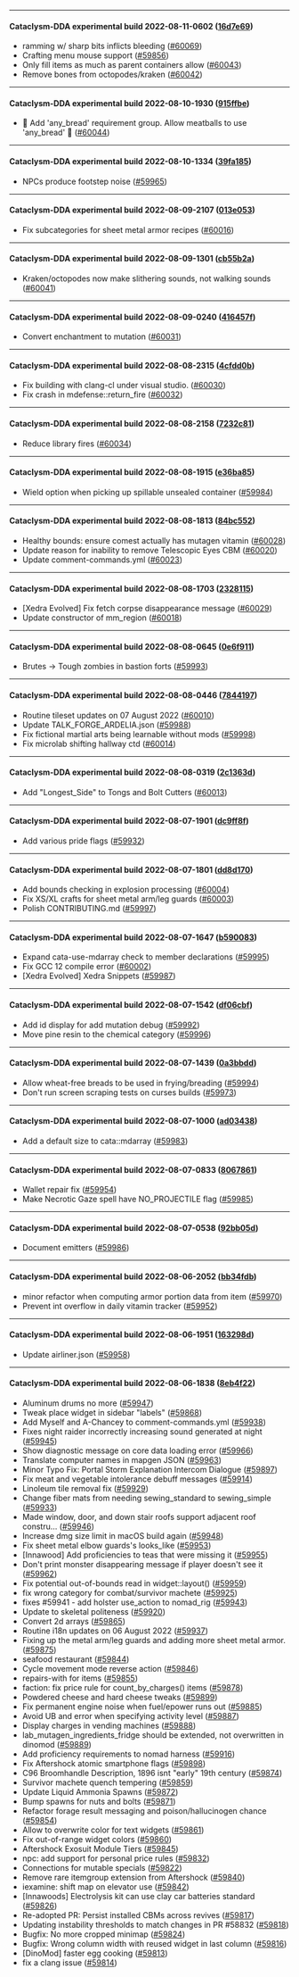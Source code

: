 
---

#### Cataclysm-DDA experimental build 2022-08-11-0602 ([16d7e69](https://github.com/CleverRaven/Cataclysm-DDA/releases/tag/cdda-experimental-2022-08-11-0602))

* ramming w/ sharp bits inflicts bleeding ([#60069](https://github.com/CleverRaven/Cataclysm-DDA/pull/60069))
* Crafting menu mouse support ([#59856](https://github.com/CleverRaven/Cataclysm-DDA/pull/59856))
* Only fill items as much as parent containers allow ([#60043](https://github.com/CleverRaven/Cataclysm-DDA/pull/60043))
* Remove bones from octopodes/kraken ([#60042](https://github.com/CleverRaven/Cataclysm-DDA/pull/60042))

---

#### Cataclysm-DDA experimental build 2022-08-10-1930 ([915ffbe](https://github.com/CleverRaven/Cataclysm-DDA/releases/tag/cdda-experimental-2022-08-10-1930))

* 🍞 Add 'any_bread' requirement group. Allow meatballs to use 'any_bread' 🧆 ([#60044](https://github.com/CleverRaven/Cataclysm-DDA/pull/60044))

---

#### Cataclysm-DDA experimental build 2022-08-10-1334 ([39fa185](https://github.com/CleverRaven/Cataclysm-DDA/releases/tag/cdda-experimental-2022-08-10-1334))

* NPCs produce footstep noise ([#59965](https://github.com/CleverRaven/Cataclysm-DDA/pull/59965))

---

#### Cataclysm-DDA experimental build 2022-08-09-2107 ([013e053](https://github.com/CleverRaven/Cataclysm-DDA/releases/tag/cdda-experimental-2022-08-09-2107))

* Fix subcategories for sheet metal armor recipes ([#60016](https://github.com/CleverRaven/Cataclysm-DDA/pull/60016))

---

#### Cataclysm-DDA experimental build 2022-08-09-1301 ([cb55b2a](https://github.com/CleverRaven/Cataclysm-DDA/releases/tag/cdda-experimental-2022-08-09-1301))

* Kraken/octopodes now make slithering sounds, not walking sounds ([#60041](https://github.com/CleverRaven/Cataclysm-DDA/pull/60041))

---

#### Cataclysm-DDA experimental build 2022-08-09-0240 ([416457f](https://github.com/CleverRaven/Cataclysm-DDA/releases/tag/cdda-experimental-2022-08-09-0240))

* Convert enchantment to mutation ([#60031](https://github.com/CleverRaven/Cataclysm-DDA/pull/60031))

---

#### Cataclysm-DDA experimental build 2022-08-08-2315 ([4cfdd0b](https://github.com/CleverRaven/Cataclysm-DDA/releases/tag/cdda-experimental-2022-08-08-2315))

* Fix building with clang-cl under visual studio. ([#60030](https://github.com/CleverRaven/Cataclysm-DDA/pull/60030))
* Fix crash in mdefense::return_fire ([#60032](https://github.com/CleverRaven/Cataclysm-DDA/pull/60032))

---

#### Cataclysm-DDA experimental build 2022-08-08-2158 ([7232c81](https://github.com/CleverRaven/Cataclysm-DDA/releases/tag/cdda-experimental-2022-08-08-2158))

* Reduce library fires ([#60034](https://github.com/CleverRaven/Cataclysm-DDA/pull/60034))

---

#### Cataclysm-DDA experimental build 2022-08-08-1915 ([e36ba85](https://github.com/CleverRaven/Cataclysm-DDA/releases/tag/cdda-experimental-2022-08-08-1915))

* Wield option when picking up spillable unsealed container ([#59984](https://github.com/CleverRaven/Cataclysm-DDA/pull/59984))

---

#### Cataclysm-DDA experimental build 2022-08-08-1813 ([84bc552](https://github.com/CleverRaven/Cataclysm-DDA/releases/tag/cdda-experimental-2022-08-08-1813))

* Healthy bounds: ensure comest actually has mutagen vitamin ([#60028](https://github.com/CleverRaven/Cataclysm-DDA/pull/60028))
* Update reason for inability to remove Telescopic Eyes CBM ([#60020](https://github.com/CleverRaven/Cataclysm-DDA/pull/60020))
* Update comment-commands.yml ([#60023](https://github.com/CleverRaven/Cataclysm-DDA/pull/60023))

---

#### Cataclysm-DDA experimental build 2022-08-08-1703 ([2328115](https://github.com/CleverRaven/Cataclysm-DDA/releases/tag/cdda-experimental-2022-08-08-1703))

* [Xedra Evolved] Fix fetch corpse disappearance message ([#60029](https://github.com/CleverRaven/Cataclysm-DDA/pull/60029))
* Update constructor of mm_region ([#60018](https://github.com/CleverRaven/Cataclysm-DDA/pull/60018))

---

#### Cataclysm-DDA experimental build 2022-08-08-0645 ([0e6f911](https://github.com/CleverRaven/Cataclysm-DDA/releases/tag/cdda-experimental-2022-08-08-0645))

* Brutes -> Tough zombies in bastion forts ([#59993](https://github.com/CleverRaven/Cataclysm-DDA/pull/59993))

---

#### Cataclysm-DDA experimental build 2022-08-08-0446 ([7844197](https://github.com/CleverRaven/Cataclysm-DDA/releases/tag/cdda-experimental-2022-08-08-0446))

* Routine tileset updates on 07 August 2022 ([#60010](https://github.com/CleverRaven/Cataclysm-DDA/pull/60010))
* Update TALK_FORGE_ARDELIA.json ([#59988](https://github.com/CleverRaven/Cataclysm-DDA/pull/59988))
* Fix fictional martial arts being learnable without mods ([#59998](https://github.com/CleverRaven/Cataclysm-DDA/pull/59998))
* Fix microlab shifting hallway ctd ([#60014](https://github.com/CleverRaven/Cataclysm-DDA/pull/60014))

---

#### Cataclysm-DDA experimental build 2022-08-08-0319 ([2c1363d](https://github.com/CleverRaven/Cataclysm-DDA/releases/tag/cdda-experimental-2022-08-08-0319))

* Add "Longest_Side" to Tongs and Bolt Cutters ([#60013](https://github.com/CleverRaven/Cataclysm-DDA/pull/60013))

---

#### Cataclysm-DDA experimental build 2022-08-07-1901 ([dc9ff8f](https://github.com/CleverRaven/Cataclysm-DDA/releases/tag/cdda-experimental-2022-08-07-1901))

* Add various pride flags ([#59932](https://github.com/CleverRaven/Cataclysm-DDA/pull/59932))

---

#### Cataclysm-DDA experimental build 2022-08-07-1801 ([dd8d170](https://github.com/CleverRaven/Cataclysm-DDA/releases/tag/cdda-experimental-2022-08-07-1801))

* Add bounds checking in explosion processing ([#60004](https://github.com/CleverRaven/Cataclysm-DDA/pull/60004))
* Fix XS/XL crafts for sheet metal arm/leg guards ([#60003](https://github.com/CleverRaven/Cataclysm-DDA/pull/60003))
* Polish CONTRIBUTING.md ([#59997](https://github.com/CleverRaven/Cataclysm-DDA/pull/59997))

---

#### Cataclysm-DDA experimental build 2022-08-07-1647 ([b590083](https://github.com/CleverRaven/Cataclysm-DDA/releases/tag/cdda-experimental-2022-08-07-1647))

* Expand cata-use-mdarray check to member declarations ([#59995](https://github.com/CleverRaven/Cataclysm-DDA/pull/59995))
* Fix GCC 12 compile error ([#60002](https://github.com/CleverRaven/Cataclysm-DDA/pull/60002))
* [Xedra Evolved] Xedra Snippets ([#59987](https://github.com/CleverRaven/Cataclysm-DDA/pull/59987))

---

#### Cataclysm-DDA experimental build 2022-08-07-1542 ([df06cbf](https://github.com/CleverRaven/Cataclysm-DDA/releases/tag/cdda-experimental-2022-08-07-1542))

* Add id display for add mutation debug ([#59992](https://github.com/CleverRaven/Cataclysm-DDA/pull/59992))
* Move pine resin to the chemical category ([#59996](https://github.com/CleverRaven/Cataclysm-DDA/pull/59996))

---

#### Cataclysm-DDA experimental build 2022-08-07-1439 ([0a3bbdd](https://github.com/CleverRaven/Cataclysm-DDA/releases/tag/cdda-experimental-2022-08-07-1439))

* Allow wheat-free breads to be used in frying/breading ([#59994](https://github.com/CleverRaven/Cataclysm-DDA/pull/59994))
* Don't run screen scraping tests on curses builds ([#59973](https://github.com/CleverRaven/Cataclysm-DDA/pull/59973))

---

#### Cataclysm-DDA experimental build 2022-08-07-1000 ([ad03438](https://github.com/CleverRaven/Cataclysm-DDA/releases/tag/cdda-experimental-2022-08-07-1000))

* Add a default size to cata::mdarray ([#59983](https://github.com/CleverRaven/Cataclysm-DDA/pull/59983))

---

#### Cataclysm-DDA experimental build 2022-08-07-0833 ([8067861](https://github.com/CleverRaven/Cataclysm-DDA/releases/tag/cdda-experimental-2022-08-07-0833))

* Wallet repair fix ([#59954](https://github.com/CleverRaven/Cataclysm-DDA/pull/59954))
* Make Necrotic Gaze spell have NO_PROJECTILE flag ([#59985](https://github.com/CleverRaven/Cataclysm-DDA/pull/59985))

---

#### Cataclysm-DDA experimental build 2022-08-07-0538 ([92bb05d](https://github.com/CleverRaven/Cataclysm-DDA/releases/tag/cdda-experimental-2022-08-07-0538))

* Document emitters ([#59986](https://github.com/CleverRaven/Cataclysm-DDA/pull/59986))

---

#### Cataclysm-DDA experimental build 2022-08-06-2052 ([bb34fdb](https://github.com/CleverRaven/Cataclysm-DDA/releases/tag/cdda-experimental-2022-08-06-2052))

* minor refactor when computing armor portion data from item ([#59970](https://github.com/CleverRaven/Cataclysm-DDA/pull/59970))
* Prevent int overflow in daily vitamin tracker ([#59952](https://github.com/CleverRaven/Cataclysm-DDA/pull/59952))

---

#### Cataclysm-DDA experimental build 2022-08-06-1951 ([163298d](https://github.com/CleverRaven/Cataclysm-DDA/releases/tag/cdda-experimental-2022-08-06-1951))

* Update airliner.json ([#59958](https://github.com/CleverRaven/Cataclysm-DDA/pull/59958))

---

#### Cataclysm-DDA experimental build 2022-08-06-1838 ([8eb4f22](https://github.com/CleverRaven/Cataclysm-DDA/releases/tag/cdda-experimental-2022-08-06-1838))

* Aluminum drums no more ([#59947](https://github.com/CleverRaven/Cataclysm-DDA/pull/59947))
* Tweak place widget in sidebar "labels" ([#59868](https://github.com/CleverRaven/Cataclysm-DDA/pull/59868))
* Add Myself and A-Chancey to comment-commands.yml ([#59938](https://github.com/CleverRaven/Cataclysm-DDA/pull/59938))
* Fixes night raider incorrectly increasing sound generated at night ([#59945](https://github.com/CleverRaven/Cataclysm-DDA/pull/59945))
* Show diagnostic message on core data loading error ([#59966](https://github.com/CleverRaven/Cataclysm-DDA/pull/59966))
* Translate computer names in mapgen JSON ([#59963](https://github.com/CleverRaven/Cataclysm-DDA/pull/59963))
* Minor Typo Fix: Portal Storm Explanation Intercom Dialogue ([#59897](https://github.com/CleverRaven/Cataclysm-DDA/pull/59897))
* Fix meat and vegetable intolerance debuff messages ([#59914](https://github.com/CleverRaven/Cataclysm-DDA/pull/59914))
* Linoleum tile removal fix ([#59929](https://github.com/CleverRaven/Cataclysm-DDA/pull/59929))
* Change fiber mats from needing sewing_standard to sewing_simple ([#59933](https://github.com/CleverRaven/Cataclysm-DDA/pull/59933))
* Made window, door, and down stair roofs support adjacent roof constru… ([#59946](https://github.com/CleverRaven/Cataclysm-DDA/pull/59946))
* Increase dmg size limit in macOS build again ([#59948](https://github.com/CleverRaven/Cataclysm-DDA/pull/59948))
* Fix sheet metal elbow guards's looks_like ([#59953](https://github.com/CleverRaven/Cataclysm-DDA/pull/59953))
* [Innawood] Add proficiencies to teas that were missing it ([#59955](https://github.com/CleverRaven/Cataclysm-DDA/pull/59955))
* Don't print monster disappearing message if player doesn't see it ([#59962](https://github.com/CleverRaven/Cataclysm-DDA/pull/59962))
* Fix potential out-of-bounds read in widget::layout() ([#59959](https://github.com/CleverRaven/Cataclysm-DDA/pull/59959))
* fix wrong category for combat/survivor machete ([#59925](https://github.com/CleverRaven/Cataclysm-DDA/pull/59925))
* fixes #59941 - add holster use_action to nomad_rig ([#59943](https://github.com/CleverRaven/Cataclysm-DDA/pull/59943))
* Update to skeletal politeness ([#59920](https://github.com/CleverRaven/Cataclysm-DDA/pull/59920))
* Convert 2d arrays ([#59865](https://github.com/CleverRaven/Cataclysm-DDA/pull/59865))
* Routine i18n updates on 06 August 2022 ([#59937](https://github.com/CleverRaven/Cataclysm-DDA/pull/59937))
* Fixing up the metal arm/leg guards and adding more sheet metal armor. ([#59875](https://github.com/CleverRaven/Cataclysm-DDA/pull/59875))
* seafood restaurant ([#59844](https://github.com/CleverRaven/Cataclysm-DDA/pull/59844))
* Cycle movement mode reverse action ([#59846](https://github.com/CleverRaven/Cataclysm-DDA/pull/59846))
* repairs-with for items ([#59855](https://github.com/CleverRaven/Cataclysm-DDA/pull/59855))
* faction: fix price rule for count_by_charges() items ([#59878](https://github.com/CleverRaven/Cataclysm-DDA/pull/59878))
* Powdered cheese and hard cheese tweaks ([#59899](https://github.com/CleverRaven/Cataclysm-DDA/pull/59899))
* Fix permanent engine noise when fuel/epower runs out ([#59885](https://github.com/CleverRaven/Cataclysm-DDA/pull/59885))
* Avoid UB and error when specifying activity level ([#59887](https://github.com/CleverRaven/Cataclysm-DDA/pull/59887))
* Display charges in vending machines ([#59888](https://github.com/CleverRaven/Cataclysm-DDA/pull/59888))
* lab_mutagen_ingredients_fridge should be extended, not overwritten in dinomod ([#59889](https://github.com/CleverRaven/Cataclysm-DDA/pull/59889))
* Add proficiency requirements to nomad harness ([#59916](https://github.com/CleverRaven/Cataclysm-DDA/pull/59916))
* Fix Aftershock atomic smartphone flags ([#59898](https://github.com/CleverRaven/Cataclysm-DDA/pull/59898))
*  C96 Broomhandle Description, 1896 isnt "early" 19th century ([#59874](https://github.com/CleverRaven/Cataclysm-DDA/pull/59874))
* Survivor machete quench tempering ([#59859](https://github.com/CleverRaven/Cataclysm-DDA/pull/59859))
* Update Liquid Ammonia Spawns ([#59872](https://github.com/CleverRaven/Cataclysm-DDA/pull/59872))
* Bump spawns for nuts and bolts ([#59871](https://github.com/CleverRaven/Cataclysm-DDA/pull/59871))
* Refactor forage result messaging and poison/hallucinogen chance ([#59854](https://github.com/CleverRaven/Cataclysm-DDA/pull/59854))
* Allow to overwrite color for text widgets ([#59861](https://github.com/CleverRaven/Cataclysm-DDA/pull/59861))
* Fix out-of-range widget colors ([#59860](https://github.com/CleverRaven/Cataclysm-DDA/pull/59860))
* Aftershock Exosuit Module Tiers ([#59845](https://github.com/CleverRaven/Cataclysm-DDA/pull/59845))
* npc: add support for personal price rules ([#59832](https://github.com/CleverRaven/Cataclysm-DDA/pull/59832))
* Connections for mutable specials ([#59822](https://github.com/CleverRaven/Cataclysm-DDA/pull/59822))
* Remove rare itemgroup extension from Aftershock ([#59840](https://github.com/CleverRaven/Cataclysm-DDA/pull/59840))
* iexamine: shift map on elevator use ([#59842](https://github.com/CleverRaven/Cataclysm-DDA/pull/59842))
* [Innawoods] Electrolysis kit can use clay car batteries standard ([#59826](https://github.com/CleverRaven/Cataclysm-DDA/pull/59826))
* Re-adopted PR: Persist installed CBMs across revives ([#59817](https://github.com/CleverRaven/Cataclysm-DDA/pull/59817))
* Updating instability thresholds to match changes in PR #58832 ([#59818](https://github.com/CleverRaven/Cataclysm-DDA/pull/59818))
* Bugfix: No more cropped minimap ([#59824](https://github.com/CleverRaven/Cataclysm-DDA/pull/59824))
* Bugfix: Wrong column width with reused widget in last column ([#59816](https://github.com/CleverRaven/Cataclysm-DDA/pull/59816))
* [DinoMod] faster egg cooking ([#59813](https://github.com/CleverRaven/Cataclysm-DDA/pull/59813))
* fix a clang issue ([#59814](https://github.com/CleverRaven/Cataclysm-DDA/pull/59814))
